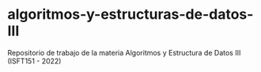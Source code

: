 # algoritmos-y-estructuras-de-datos-III
Repositorio de trabajo de la materia Algoritmos y Estructura de Datos III (ISFT151 - 2022)
